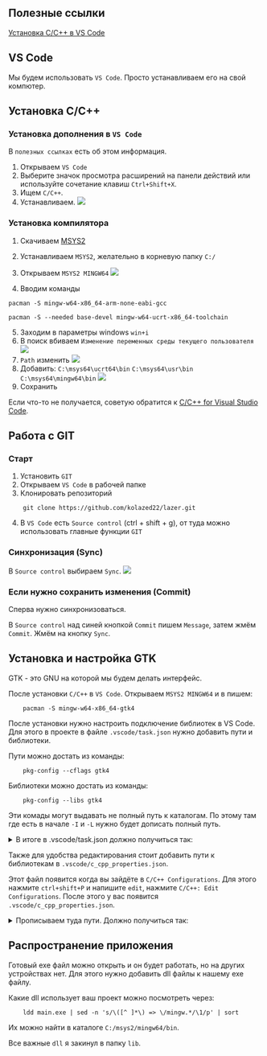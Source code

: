 ## Полезные ссылки
[Установка С/C++ в VS Code](https://code.visualstudio.com/docs/languages/cpp)

## VS Code
Мы будем использовать `VS Code`.
Просто устанавливаем его на свой компютер.

## Установка C/C++
### Установка дополнения в `VS Code`
В `полезных ссылках` есть об этом информация.
1. Открываем `VS Code`
2. Выберите значок просмотра расширений на панели действий или используйте сочетание клавиш `Ctrl+Shift+X`.
3. Ищем `C/C++`.
4. Устанавливаем.
![](/tutorial/img/1.png)

### Установка компилятора
1. Скачиваем [MSYS2](https://www.msys2.org/)
2. Устанавливаем `MSYS2`, желательно в корневую папку `C:/`
3. Открываем `MSYS2 MINGW64`
![](/tutorial/img/2.png)

4. Вводим команды
```shell
pacman -S mingw-w64-x86_64-arm-none-eabi-gcc
```
```shell
pacman -S --needed base-devel mingw-w64-ucrt-x86_64-toolchain
```
5. Заходим в параметры windows `win+i`
6. В поиск вбиваем `Изменение переменных среды текущего пользователя`
![](/tutorial/img/3.png)
7. `Path` изменить
![](/tutorial/img/4.png)
8. Добавить: `C:\msys64\ucrt64\bin` `C:\msys64\usr\bin` `C:\msys64\mingw64\bin`
![](/tutorial/img/5.png)
9. Сохранить

Если что-то не получается, советую обратится к [C/C++ for Visual Studio Code](https://code.visualstudio.com/docs/languages/cpp).

## Работа с GIT
### Старт
1. Установить `GIT`
2. Открываем `VS Code` в рабочей папке 
3. Клонировать репозиторий
```shell
    git clone https://github.com/kolazed22/lazer.git
```
4. В `VS Code` есть `Source control` (ctrl + shift + g), от туда можно использовать главные функции `GIT`

### Синхронизация (Sync)
В `Source control` выбираем `Sync`.
![](/tutorial/img/6.png)
### Если нужно сохранить изменения (Commit)
Сперва нужно синхронизоваться.

В `Source control` над синей кнопкой `Commit` пишем `Message`, затем жмём `Commit`. Жмём на кнопку `Sync`.



## Установка и настройка GTK
GTK - это GNU на которой мы будем делать интерфейс. 

После установки `С/C++` в `VS Code`.
Открываем `MSYS2 MINGW64` и в пишем:
```shell
    pacman -S mingw-w64-x86_64-gtk4
```
После установки нужно настроить подключение библиотек в VS Code.
Для этого в проекте в файле `.vscode/task.json` нужно добавить пути и библиотеки.

Пути можно достать из команды:
```shell
    pkg-config --cflags gtk4  
```
Библиотеки можно достать из команды:
```shell
    pkg-config --libs gtk4  
```
Эти комады могут выдавать не полный путь к каталогам. По этому там где есть в начале `-I` и `-L` нужно будет дописать полный путь.
<details>
<summary>
В итоге в .vscode/task.json должно получиться так: 
</summary>

```json
    {
    "tasks": [
        {
            "type": "cppbuild",
            "label": "C/C++: gcc.exe build active file!!!!",
            "command": "C:\\msys64\\mingw64\\bin\\gcc.exe",
            "args": [
                "-IC:/msys64/mingw64/include/gtk-4.0",
                "-IC:/msys64//mingw64/include/pango-1.0",
                "-IC:/msys64//mingw64/include/harfbuzz",
                "-IC:/msys64//mingw64/include/gdk-pixbuf-2.0",
                "-IC:/msys64//mingw64/include/cairo",
                "-IC:/msys64//mingw64/include/glib-2.0",
                "-IC:/msys64//mingw64/lib/glib-2.0/include",
                "-IC:/msys64//mingw64/include/freetype2",
                "-IC:/msys64//mingw64/include",
                "-IC:/msys64//mingw64/include/graphene-1.0",
                "-IC:/msys64//mingw64/lib/graphene-1.0/include",
                "-mfpmath=sse",
                "-msse",
                "-msse2",
                "-IC:/msys64//mingw64/include/fribidi",
                "-IC:/msys64//mingw64/include/webp",
                "-DLIBDEFLATE_DLL",
                "-IC:/msys64//mingw64/include/libpng16",
                "-IC:/msys64//mingw64/include/pixman-1",      

                "-fdiagnostics-color=always",
                "-g",
                "${file}",
                "-o",
                "${fileDirname}\\${fileBasenameNoExtension}.exe",

                "-LC:/msys64/mingw64/lib",
                "-lgtk-4",
                "-lpangowin32-1.0",
                "-lharfbuzz",
                "-lpangocairo-1.0",
                "-lpango-1.0",
                "-lgdk_pixbuf-2.0",
                "-lcairo-gobject",
                "-lcairo",
                "-lvulkan-1.dll",
                "-lgraphene-1.0",
                "-lgio-2.0",
                "-lglib-2.0",
                "-lintl",
                "-lgobject-2.0",

            ],
            "options": {
                "cwd": "${fileDirname}"
            },
            "problemMatcher": [
                "$gcc"
            ],
            "group": {
                "kind": "build",
                "isDefault": true
            },
            "detail": "Task generated by Debugger."
        },
    ],
    "version": "2.0.0"
}
```

</details>

Также для удобства редактирования стоит добавить пути к библиотекам в `.vscode/c_cpp_properties.json`.

Этот файл появится когда вы зайдёте в `C/C++ Configurations`.
Для этого нажмите `ctrl+shift+P` и напишите `edit`, нажмите `C/C++: Edit Configurations`. После этого у вас появится `.vscode/c_cpp_properties.json`.
<details>
<summary>
Прописываем туда пути. Должно получиться так:
</summary>

```json
{
    "configurations": [
        {
            "name": "Win32",
            "includePath": [
                "${workspaceFolder}/**",
                "C:/msys64/mingw64/include/gtk-4.0",
                "C:/msys64/mingw64/include/pango-1.0",
                "C:/msys64/mingw64/include/harfbuzz",
                "C:/msys64/mingw64/include/gdk-pixbuf-2.0",
                "C:/msys64/mingw64/include/cairo",
                "C:/msys64/mingw64/include/glib-2.0",
                "C:/msys64/mingw64/lib/glib-2.0/include",
                "C:/msys64/mingw64/include/freetype2",
                "C:/msys64/mingw64/include/graphene-1.0",
                "C:/msys64/mingw64/lib/graphene-1.0/include",
                "C:/msys64/mingw64/include/fribidi",
                "C:/msys64/mingw64/include/webp",
                "C:/msys64/mingw64/include/libpng16",
                "C:/msys64/mingw64/include/pixman-1"
            ],
            "defines": [
                "_DEBUG",
                "UNICODE",
                "_UNICODE"
            ],
            "compilerPath": "C:\\msys64\\mingw64\\bin\\gcc.exe",
            "cStandard": "c17",
            "cppStandard": "gnu++17",
            "intelliSenseMode": "windows-gcc-x64"
        }
    ],
    "version": 4
}
```
</details>

## Распространение приложения
Готовый exe файл можно открыть и он будет работать, но на других устройствах нет. Для этого нужно добавить dll файлы к нашему exe файлу. 

Какие dll использует ваш проект можно посмотреть через:

```shell
    ldd main.exe | sed -n 's/\([^ ]*\) => \/mingw.*/\1/p' | sort
```
Их можно найти в каталоге `C:/msys2/mingw64/bin`.

Все важные `dll` я закинул в папку `lib`.

